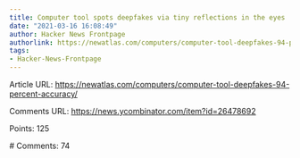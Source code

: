 ```yaml
---
title: Computer tool spots deepfakes via tiny reflections in the eyes
date: "2021-03-16 16:08:49"
author: Hacker News Frontpage
authorlink: https://newatlas.com/computers/computer-tool-deepfakes-94-percent-accuracy/
tags:
- Hacker-News-Frontpage
---
```


<p>Article URL: <a href="https://newatlas.com/computers/computer-tool-deepfakes-94-percent-accuracy/">https://newatlas.com/computers/computer-tool-deepfakes-94-percent-accuracy/</a></p>
<p>Comments URL: <a href="https://news.ycombinator.com/item?id=26478692">https://news.ycombinator.com/item?id=26478692</a></p>
<p>Points: 125</p>
<p># Comments: 74</p>
